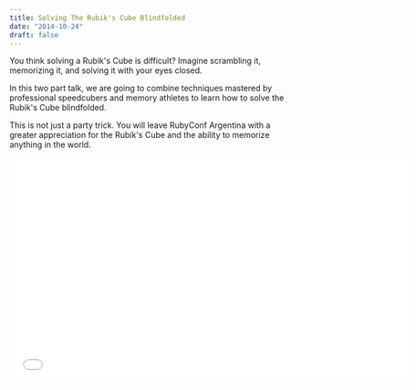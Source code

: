 ```yaml
---
title: Solving The Rubik's Cube Blindfolded
date: "2014-10-24"
draft: false
---
```


You think solving a Rubik's Cube is difficult? Imagine scrambling it,
memorizing it, and solving it with your eyes closed.

In this two part talk, we are going to combine techniques mastered by
professional speedcubers and memory athletes to learn how to solve the Rubik's
Cube blindfolded.

This is not just a party trick. You will leave RubyConf Argentina with a
greater appreciation for the Rubik's Cube and the ability to memorize anything
in the world.

<iframe
  width="700"
  height="394"
  src="//www.youtube.com/embed/4GBYo-vF7GQ"
  class='py-4'
  frameborder="0" allowfullscreen>
</iframe>
